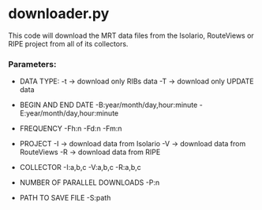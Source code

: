 # downloader.py

This code will download the MRT data files from the Isolario, RouteViews or RIPE project from all of its collectors.

### Parameters:

* DATA TYPE:
-t -> download only RIBs data
-T -> download only UPDATE data

* BEGIN AND END DATE
-B:year/month/day,hour:minute
-E:year/month/day,hour:minute

* FREQUENCY
-Fh:n
-Fd:n
-Fm:n

* PROJECT
-I -> download data from Isolario
-V -> download data from RouteViews
-R -> download data from RIPE

* COLLECTOR
-I:a,b,c
-V:a,b,c
-R:a,b,c

* NUMBER OF PARALLEL DOWNLOADS
-P:n

* PATH TO SAVE FILE
-S:path

